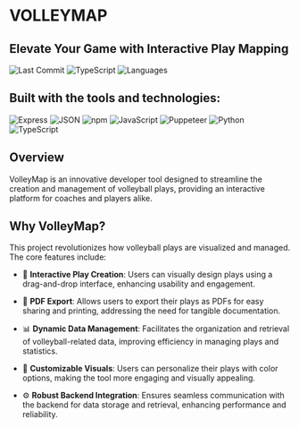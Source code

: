 # VOLLEYMAP

## Elevate Your Game with Interactive Play Mapping

![Last Commit](https://img.shields.io/badge/last%20commit-today-brightgreen)
![TypeScript](https://img.shields.io/badge/typescript-35.3%25-blue)
![Languages](https://img.shields.io/badge/languages-4-orange)

## Built with the tools and technologies:

![Express](https://img.shields.io/badge/Express-000000?style=for-the-badge&logo=express&logoColor=white)
![JSON](https://img.shields.io/badge/JSON-000000?style=for-the-badge&logo=json&logoColor=white)
![npm](https://img.shields.io/badge/npm-CB3837?style=for-the-badge&logo=npm&logoColor=white)
![JavaScript](https://img.shields.io/badge/JavaScript-F7DF1E?style=for-the-badge&logo=javascript&logoColor=black)
![Puppeteer](https://img.shields.io/badge/Puppeteer-40B5A4?style=for-the-badge&logo=puppeteer&logoColor=white)
![Python](https://img.shields.io/badge/Python-3776AB?style=for-the-badge&logo=python&logoColor=white)
![TypeScript](https://img.shields.io/badge/TypeScript-007ACC?style=for-the-badge&logo=typescript&logoColor=white)

## Overview

VolleyMap is an innovative developer tool designed to streamline the creation and management of volleyball plays, providing an interactive platform for coaches and players alike.

## Why VolleyMap?

This project revolutionizes how volleyball plays are visualized and managed. The core features include:

- 🏐 **Interactive Play Creation**: Users can visually design plays using a drag-and-drop interface, enhancing usability and engagement.

- 📄 **PDF Export**: Allows users to export their plays as PDFs for easy sharing and printing, addressing the need for tangible documentation.

- 📊 **Dynamic Data Management**: Facilitates the organization and retrieval of volleyball-related data, improving efficiency in managing plays and statistics.

- 🎨 **Customizable Visuals**: Users can personalize their plays with color options, making the tool more engaging and visually appealing.

- ⚙️ **Robust Backend Integration**: Ensures seamless communication with the backend for data storage and retrieval, enhancing performance and reliability.
